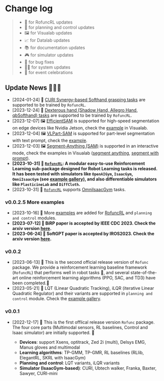 # Change log

> - 🚀 for RofuncRL updates
> - 🚄 for planning and control updates
> - 🖼️ for Visualab updates
> - 📈 for Datalab updates
> - 📚 for documentation updates
> - 🎮 for simulator updates
> - 🐛 for bug fixes
> - 🏄‍♂️ for system updates
> - 🎉 for event celebrations

## Update News 🎉🎉🎉
- [2024-01-24] 🚀 [CURI Synergy-based Softhand grasping tasks](https://github.com/Skylark0924/Rofunc/blob/main/examples/learning_rl/IsaacGym_RofuncRL/example_DexterousHands_RofuncRL.py) are supported to be trained by `RofuncRL`.
- [2023-12-24] 🚀 [Dexterous hand (Shadow Hand, Allegro Hand, qbSofthand) tasks](https://github.com/Skylark0924/Rofunc/blob/main/examples/learning_rl/IsaacGym_RofuncRL/example_DexterousHands_RofuncRL.py) are supported to be trained by `RofuncRL`.
- [2023-12-07] 🖼️ [EfficientSAM](https://yformer.github.io/efficient-sam/) is supported for high-speed segmentation on edge devices like Nvidia Jetson, check the [example](https://github.com/Skylark0924/Rofunc/blob/main/examples/visualab/example_efficient_sam_seg_w_prompt.py) in Visualab.
- [2023-12-04] 🖼️ [VLPart-SAM](https://github.com/Cheems-Seminar/grounded-segment-any-parts) is supported for part-level segmentation with text prompt, check the [example](https://github.com/Skylark0924/Rofunc/blob/main/examples/visualab/example_vlpart_sam_seg_w_prompt.py).
- [2023-12-03] 🖼️ [Segment-Anything (SAM)](https://segment-anything.com/) is supported in an interactive mode, check the examples in Visualab ([segment anything](https://github.com/Skylark0924/Rofunc/blob/main/examples/visualab/example_sam_seg.py), [segment with prompt](https://github.com/Skylark0924/Rofunc/blob/main/examples/visualab/example_sam_seg_w_prompt.py)).
- **[2023-10-31] 🚀 [`RofuncRL`](https://rofunc.readthedocs.io/en/latest/lfd/RofuncRL/index.html): A modular easy-to-use Reinforcement Learning sub-package designed for Robot Learning tasks is released. It has been tested with simulators like `OpenAIGym`, `IsaacGym`, `OmniIsaacGym` (see [example gallery](https://rofunc.readthedocs.io/en/latest/examples/learning_rl/index.html)), and also differentiable simulators like `PlasticineLab` and `DiffCloth`.**
- [2023-10-31] 🚀 [`RofuncRL`](https://rofunc.readthedocs.io/en/latest/lfd/RofuncRL/index.html) supports [OmniIsaacGym](https://github.com/NVIDIA-Omniverse/OmniIsaacGymEnvs) tasks.

### v0.0.2.5 More examples
- [2023-10-16] 🎉 More [examples](https://rofunc.readthedocs.io/en/latest/examples/learning_rl/index.html) are added for [RofuncRL](ttps://rofunc.readthedocs.io/en/latest/lfd/RofuncRL/index.html) and `planning and control` modules.
- **[2023-07-12] 🎉 BiRP paper is accepted by IEEE CDC 2023. Check the arxiv version [here](https://arxiv.org/abs/2307.05933).**
- **[2023-06-24] 🎉 SoftGPT paper is accepted by IROS2023. Check the arxiv version [here](https://arxiv.org/abs/2306.12677).**

### v0.0.2
- [2023-06-13] 🎉 This is the second official release version of `Rofunc` package. We provide a reinforcement learning baseline framework (`RofuncRL`) that performs well in robot tasks 🦾, and several state-of-the-art online reinforcement learning algorithms (PPO, SAC, and TD3) have been completed.🥳
- [2023-05-21] 🚄 LQT (Linear Quadratic Tracking), iLQR (iterative Linear Quadratic Regulator) and their variants are supported in `planning and control` module. Check the [example gallery](https://rofunc.readthedocs.io/en/latest/examples/index.html#planning-and-control-methods).
  
### v0.0.1
- [2022-12-17] 🎉 This is the first offlical release version `Rofunc` package. The four core parts (Multimodal sensors, RL baselines, Control and Isaac simulator) are initially supported. 🎉 

  - **Devices**: support Xsens, optitrack, Zed 2i (multi), Delsys EMG, Manus gloves and multimodal
  - **Learning algorithms**: TP-GMM, TP-GMR, RL baselines (RLlib, ElegantRL, SKRL with IsaacGym)
  - **Planning and control**: LQT variants, iLQR variants
  - **Simulator (IsaacGym-based)**: CURI, Ubtech walker, Franka, Baxter, Sawyer, CURI-mini
 